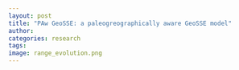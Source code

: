 ```yaml
---
layout: post
title: "PAw GeoSSE: a paleogreographically aware GeoSSE model"
author: 
categories: research
tags: 
image: range_evolution.png
---
```

